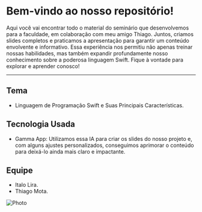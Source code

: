 # Bem-vindo ao nosso repositório!

Aqui você vai encontrar todo o material do seminário que desenvolvemos para a faculdade, em colaboração com meu amigo Thiago. Juntos, criamos slides completos e praticamos a apresentação para garantir um conteúdo envolvente e informativo. Essa experiência nos permitiu não apenas treinar nossas habilidades, mas também expandir profundamente nosso conhecimento sobre a poderosa linguagem Swift. Fique à vontade para explorar e aprender conosco!

<hr/>

## Tema
* Linguagem de Programação Swift e Suas Principais Características.


## Tecnologia Usada
* Gamma App: Utilizamos essa IA para criar os slides do nosso projeto e, com alguns ajustes personalizados, conseguimos aprimorar o conteúdo para deixá-lo ainda mais claro e impactante.

## Equipe
* Italo Lira. 
* Thiago Mota.
  
![Photo](https://github.com/user-attachments/assets/1e727b11-1ca5-4570-83fd-3f29be49efa1)
